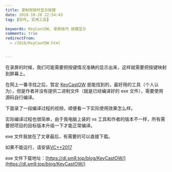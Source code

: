 ```yaml
---
title: 录制视频时显示按键
date: 2018-10-28 22:54:43
tag: [软件, 实用工具]

keywords: KeyCastOW, 录屏技巧 按键显示
comments: true
redirectFrom:
  - /2018/KeyCastOW.html


---
```


在录屏的时候，我们可能需要把按键情况准确的显示出来，这样就需要把按键映射到屏幕上。

<!-- more -->

在网上一番寻找之后，暂定 [KeyCastOW](http://brookhong.github.io/2014/04/28/keycast-on-windows.html) 是能找到的，最好用的工具（个人认为），但是作者并没有提供二进制文件（就是已经编译好的 exe 文件），需要使用源码自行编译。

下面录了一段编译过程的视频，顺便看一下实际使用效果怎么样。

<!-- <DPlayer :src="dplayer" /> -->

实际编译过程也很简单，由于我电脑上装的 vs 工具和作者的版本不一样，所有需要把项目的目标版本升级一下才能正常编译。

exe 文件我放在了文章最后，有需要的可以直接下载。

如果不能运行，请安装[VC++2017](http://www.423down.com/6826.html)

exe 文件下载地址：[https://dl.sm9.top/blog/KeyCastOW/](https://dl.sm9.top/blog/KeyCastOW/)

<script>
  export default {
    data() {
      return {
        dplayer: {
          video: {
            url: "https://dl.sm9.top/Video/2018/KeyCastOW.mp4"
          },
          danmaku:{
            api: "https://danmu.u2sb.com/api/danmu/dplayer/",
            id: "DDEC4F882C0B66FAD7F6E075195C9B51",
            addition: ["https://danmu.u2sb.com/api/danmu/dplayer/v3/bilibili/?bvid=BV1ob411N7m1"]
          }
        }
      };
    }
  };
</script>
